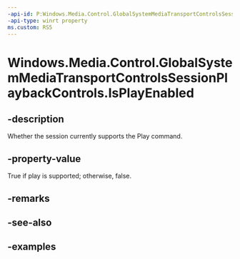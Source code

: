 ```yaml
---
-api-id: P:Windows.Media.Control.GlobalSystemMediaTransportControlsSessionPlaybackControls.IsPlayEnabled
-api-type: winrt property
ms.custom: RS5
---
```


<!-- Property syntax.
public bool IsPlayEnabled { get; }
-->

# Windows.Media.Control.GlobalSystemMediaTransportControlsSessionPlaybackControls.IsPlayEnabled

## -description
Whether the session currently supports the Play command.

## -property-value
True if play is supported; otherwise, false.

## -remarks

## -see-also

## -examples


